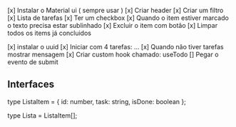 [x] Instalar o Material ui ( sempre usar )
[x] Criar header
[x] Criar um filtro
[x] Lista de tarefas
[x] Ter um checkbox
[x] Quando o item estiver marcado o texto precisa estar sublinhado
[x] Excluir o item com botão
[x] Limpar todos os items já concluidos

[x] instalar o uuid
[x] Iniciar com 4 tarefas: ...
[x] Quando não tiver tarefas mostrar mensagem
[x] Criar custom hook chamado: useTodo
[] Pegar o evento de submit

## Interfaces

type ListaItem = {
id: number,
task: string,
isDone: boolean
};

type Lista = ListaItem[];
